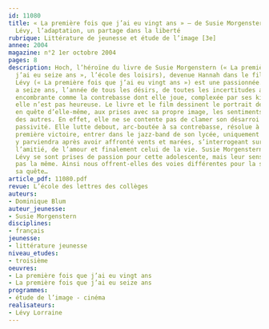 ```yaml
---
id: 11080
title: « La première fois que j’ai eu vingt ans » – de Susie Morgenstern à Lorraine
  Lévy, l’adaptation, un partage dans la liberté
rubrique: Littérature de jeunesse et étude de l’image [3e]
annee: 2004
magazine: n°2 1er octobre 2004
pages: 8
description: Hoch, l’héroïne du livre de Susie Morgenstern (« La première fois que
  j’ai eu seize ans », l’école des loisirs), devenue Hannah dans le film de Lorraine
  Lévy (« La première fois que j’ai eu vingt ans ») est une passionnée. Mais elle
  a seize ans, l’année de tous les désirs, de toutes les incertitudes aussi. Maladroite,
  encombrante comme la contrebasse dont elle joue, complexée par ses kilos en trop,
  elle n’est pas heureuse. Le livre et le film dessinent le portrait de cette adolescente
  en quête d’elle-même, aux prises avec sa propre image, les sentiments et les attentes
  des autres. En effet, elle ne se contente pas de clamer son désarroi et refuse la
  passivité. Elle lutte debout, arc-boutée à sa contrebasse, résolue à remporter sa
  première victoire, entrer dans le jazz-band de son lycée, uniquement masculin. Elle
  y parviendra après avoir affronté vents et marées, s’interrogeant sur le sens de
  l’amitié, de l’amour et finalement celui de la vie. Susie Morgenstern et Lorraine
  Lévy se sont prises de passion pour cette adolescente, mais leur sensibilité n’est
  pas la même. Ainsi nous offrent-elles des voies différentes pour la suivre dans
  sa quête…
article_pdf: 11080.pdf
revue: L’école des lettres des collèges
auteurs:
- Dominique Blum
auteur_jeunesse:
- Susie Morgenstern
disciplines:
- français
jeunesse:
- littérature jeunesse
niveau_etudes:
- troisième
oeuvres:
- La première fois que j’ai eu vingt ans
- La première fois que j’ai eu seize ans
programmes:
- étude de l’image - cinéma
realisateurs:
- Lévy Lorraine
---
```


